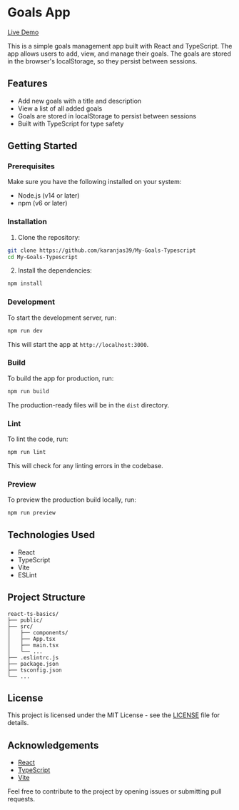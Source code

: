 # Goals App

[Live Demo](https://jaskarans-goals.vercel.app/)

This is a simple goals management app built with React and TypeScript. The app allows users to add, view, and manage their goals. The goals are stored in the browser's localStorage, so they persist between sessions.

## Features

- Add new goals with a title and description
- View a list of all added goals
- Goals are stored in localStorage to persist between sessions
- Built with TypeScript for type safety

## Getting Started

### Prerequisites

Make sure you have the following installed on your system:

- Node.js (v14 or later)
- npm (v6 or later)

### Installation

1. Clone the repository:

```bash
git clone https://github.com/karanjas39/My-Goals-Typescript
cd My-Goals-Typescript
```

2. Install the dependencies:

```bash
npm install
```

### Development

To start the development server, run:

```bash
npm run dev
```

This will start the app at `http://localhost:3000`.

### Build

To build the app for production, run:

```bash
npm run build
```

The production-ready files will be in the `dist` directory.

### Lint

To lint the code, run:

```bash
npm run lint
```

This will check for any linting errors in the codebase.

### Preview

To preview the production build locally, run:

```bash
npm run preview
```

## Technologies Used

- React
- TypeScript
- Vite
- ESLint

## Project Structure

```
react-ts-basics/
├── public/
├── src/
│   ├── components/
│   ├── App.tsx
│   ├── main.tsx
│   └── ...
├── .eslintrc.js
├── package.json
├── tsconfig.json
└── ...
```

## License

This project is licensed under the MIT License - see the [LICENSE](LICENSE) file for details.

## Acknowledgements

- [React](https://reactjs.org/)
- [TypeScript](https://www.typescriptlang.org/)
- [Vite](https://vitejs.dev/)

Feel free to contribute to the project by opening issues or submitting pull requests.
